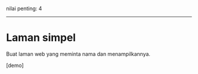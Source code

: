nilai penting: 4

---

# Laman simpel

Buat laman web yang meminta nama dan menampilkannya.

[demo]
